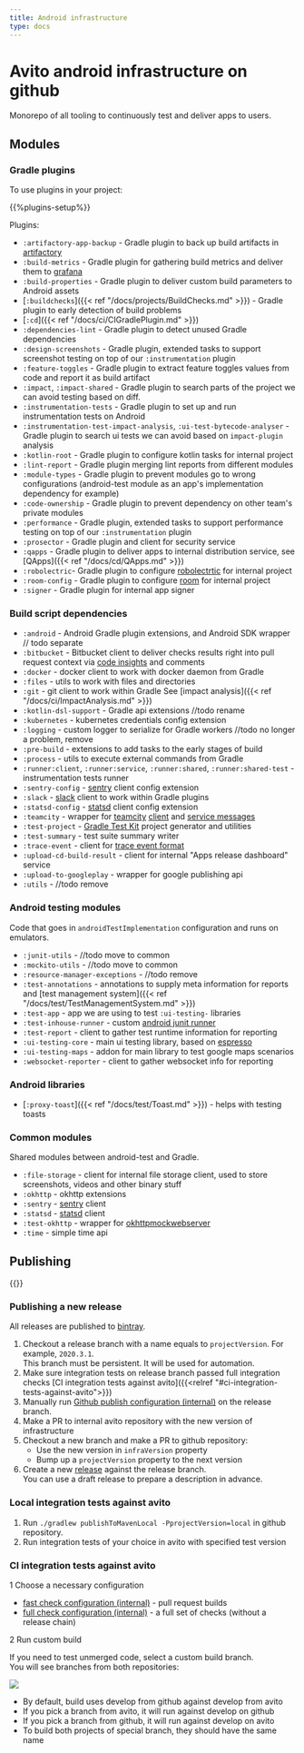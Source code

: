 ```yaml
---
title: Android infrastructure
type: docs
---
```


# Avito android infrastructure on github

Monorepo of all tooling to continuously test and deliver apps to users.

## Modules

### Gradle plugins

To use plugins in your project:

{{%plugins-setup%}}

Plugins:

- `:artifactory-app-backup` - Gradle plugin to back up build artifacts in [artifactory](https://jfrog.com/artifactory/)
- `:build-metrics` - Gradle plugin for gathering build metrics and deliver them to [grafana](https://grafana.com/)
- `:build-properties` - Gradle plugin to deliver custom build parameters to Android assets
- [`:buildchecks`]({{< ref "/docs/projects/BuildChecks.md" >}}) - Gradle plugin to early detection of build problems
- [`:cd`]({{< ref "/docs/ci/CIGradlePlugin.md" >}})
- `:dependencies-lint` - Gradle plugin to detect unused Gradle dependencies
- `:design-screenshots` - Gradle plugin, extended tasks to support screenshot testing on top of our `:instrumentation` plugin
- `:feature-toggles` - Gradle plugin to extract feature toggles values from code and report it as build artifact
- `:impact`, `:impact-shared` - Gradle plugin to search parts of the project we can avoid testing based on diff. 
- `:instrumentation-tests` - Gradle plugin to set up and run instrumentation tests on Android
- `:instrumentation-test-impact-analysis`, `:ui-test-bytecode-analyser` - Gradle plugin to search ui tests we can avoid based on `impact-plugin` analysis
- `:kotlin-root` - Gradle plugin to configure kotlin tasks for internal project
- `:lint-report` - Gradle plugin merging lint reports from different modules
- `:module-types` - Gradle plugin to prevent modules go to wrong configurations (android-test module as an app's implementation dependency for example) 
- `:code-ownership` - Gradle plugin to prevent dependency on other team's private modules
- `:performance` - Gradle plugin, extended tasks to support performance testing on top of our `:instrumentation` plugin
- `:prosector` - Gradle plugin and client for security service
- `:qapps` - Gradle plugin to deliver apps to internal distribution service, see [QApps]({{< ref "/docs/cd/QApps.md" >}})
- `:robolectric`- Gradle plugin to configure [robolectrtic](http://robolectric.org/) for internal project
- `:room-config` - Gradle plugin to configure [room](https://developer.android.com/topic/libraries/architecture/room) for internal project
- `:signer` - Gradle plugin for internal app signer

### Build script dependencies

- `:android` - Android Gradle plugin extensions, and Android SDK wrapper // todo separate
- `:bitbucket` - Bitbucket client to deliver checks results right into pull request context
via [code insights](https://www.atlassian.com/blog/bitbucket/bitbucket-server-code-insights) and comments
- `:docker` - docker client to work with docker daemon from Gradle
- `:files` - utils to work with files and directories
- `:git` - git client to work within Gradle
See [impact analysis]({{< ref "/docs/ci/ImpactAnalysis.md" >}})
- `:kotlin-dsl-support` - Gradle api extensions //todo rename
- `:kubernetes` - kubernetes credentials config extension
- `:logging` - custom logger to serialize for Gradle workers //todo no longer a problem, remove
- `:pre-build` - extensions to add tasks to the early stages of build
- `:process` - utils to execute external commands from Gradle
- `:runner:client`, `:runner:service`, `:runner:shared`, `:runner:shared-test` - instrumentation tests runner
- `:sentry-config` - [sentry](https://sentry.io/) client config extension
- `:slack` - [slack](https://slack.com/) client to work within Gradle plugins
- `:statsd-config` - [statsd](https://github.com/statsd/statsd) client config extension
- `:teamcity` - wrapper for [teamcity](https://www.jetbrains.com/ru-ru/teamcity/) [client](https://github.com/JetBrains/teamcity-rest-client)
and [service messages]((https://www.jetbrains.com/help/teamcity/build-script-interaction-with-teamcity.html#BuildScriptInteractionwithTeamCity-ServiceMessages))
- `:test-project` - [Gradle Test Kit](https://docs.gradle.org/current/userguide/test_kit.html) project generator and utilities
- `:test-summary` - test suite summary writer
- `:trace-event` - client for [trace event format](https://docs.google.com/document/d/1CvAClvFfyA5R-PhYUmn5OOQtYMH4h6I0nSsKchNAySU/preview)
- `:upload-cd-build-result` - client for internal "Apps release dashboard" service
- `:upload-to-googleplay` - wrapper for google publishing api
- `:utils` - //todo remove 

### Android testing modules

Code that goes in `androidTestImplementation` configuration and runs on emulators.

- `:junit-utils` - //todo move to common
- `:mockito-utils` - //todo move to common
- `:resource-manager-exceptions` - //todo remove
- `:test-annotations` - annotations to supply meta information for reports and [test management system]({{< ref "/docs/test/TestManagementSystem.md" >}})
- `:test-app` - app we are using to test `:ui-testing-` libraries
- `:test-inhouse-runner` - custom [android junit runner](https://developer.android.com/reference/android/support/test/runner/AndroidJUnitRunner.html)
- `:test-report` - client to gather test runtime information for reporting
- `:ui-testing-core` - main ui testing library, based on [espresso](https://developer.android.com/training/testing/espresso)
- `:ui-testing-maps` - addon for main library to test google maps scenarios
- `:websocket-reporter` - client to gather websocket info for reporting

### Android libraries

- [`:proxy-toast`]({{< ref "/docs/test/Toast.md" >}}) - helps with testing toasts

### Common modules

Shared modules between android-test and Gradle.

- `:file-storage` - client for internal file storage client, used to store screenshots, videos and other binary stuff
- `:okhttp` - okhttp extensions
- `:sentry` - [sentry]((https://sentry.io/)) client
- `:statsd` - [statsd]((https://github.com/statsd/statsd)) client
- `:test-okhttp` - wrapper for [okhttpmockwebserver](https://github.com/square/okhttp/tree/master/mockwebserver)
- `:time` - simple time api 

## Publishing

{{<avito section>}}

### Publishing a new release

All releases are published to [bintray](https://bintray.com/avito-tech/maven/avito-android).

1. Checkout a release branch with a name equals to `projectVersion`. For example, `2020.3.1`.\
This branch must be persistent. It will be used for automation.
1. Make sure integration tests on release branch passed full integration checks [CI integration tests against avito]({{<relref "#ci-integration-tests-against-avito">}})
1. Manually run [Github publish configuration (internal)](http://links.k.avito.ru/releaseAvitoTools) on the release branch.
1. Make a PR to internal avito repository with the new version of infrastructure
1. Checkout a new branch and make a PR to github repository:
    - Use the new version in `infraVersion` property
    - Bump up a `projectVersion` property to the next version
1. Create a new [release](https://help.github.com/en/github/administering-a-repository/managing-releases-in-a-repository) against the release branch.\
You can use a draft release to prepare a description in advance.

### Local integration tests against avito

1. Run `./gradlew publishToMavenLocal -PprojectVersion=local` in github repository.
1. Run integration tests of your choice in avito with specified test version

### CI integration tests against avito

1 Choose a necessary configuration

- [fast check configuration (internal)](http://links.k.avito.ru/fastCheck) - pull request builds
- [full check configuration (internal)](http://links.k.avito.ru/fullCheck) - a full set of checks (without a release chain)

2 Run custom build

If you need to test unmerged code, select a custom build branch.\
You will see branches from both repositories:

![](https://user-images.githubusercontent.com/1104540/75977180-e5dd4d80-5eec-11ea-80d3-2f9abd7efd36.png)
 
- By default, build uses develop from github against develop from avito
- If you pick a branch from avito, it will run against develop on github
- If you pick a branch from github, it will run against develop on avito
- To build both projects of special branch, they should have the same name
